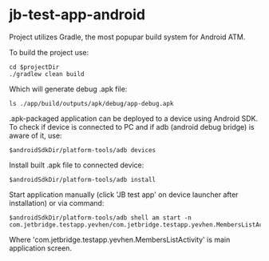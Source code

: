 # jb-test-app-android

Project utilizes Gradle, the most popupar build system for Android ATM.

To build the project use:
```
cd $projectDir
./gradlew clean build
```
Which will generate debug .apk file:
```
ls ./app/build/outputs/apk/debug/app-debug.apk
```

.apk-packaged application can be deployed to a device using Android SDK.
To check if device is connected to PC and if adb (android debug bridge) is aware of it, use:
```
$androidSdkDir/platform-tools/adb devices
```

Install built .apk file to connected device:
```
$androidSdkDir/platform-tools/adb install 
```

Start application manually (click 'JB test app' on device launcher after installation) or via command:
```
$androidSdkDir/platform-tools/adb shell am start -n com.jetbridge.testapp.yevhen/com.jetbridge.testapp.yevhen.MembersListActivity
```
Where 'com.jetbridge.testapp.yevhen.MembersListActivity' is main application screen.
